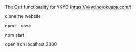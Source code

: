 The Cart functionality for VKYD (https://vkyd.herokuapp.com/)

clone the website

npm i --save

npm start 

open it on localhost:3000
